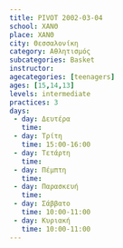 ```yaml
---
title: PIVOT 2002-03-04
school: ΧΑΝΘ
place: ΧΑΝΘ
city: Θεσσαλονίκη
category: Αθλητισμός
subcategories: Basket
instructor: 
agecategories: [teenagers]
ages: [15,14,13]
levels: intermediate
practices: 3
days:
 - day: Δευτέρα
   time: 
 - day: Τρίτη
   time: 15:00-16:00
 - day: Τετάρτη
   time: 
 - day: Πέμπτη
   time: 
 - day: Παρασκευή
   time: 
 - day: Σάββατο
   time: 10:00-11:00
 - day: Κυριακή
   time: 10:00-11:00
---
```




